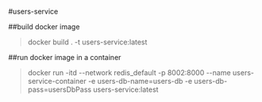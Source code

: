 #users-service

##build docker image
>docker build . -t users-service:latest

##run docker image in a container
>docker run -itd --network redis_default -p 8002:8000 --name users-service-container -e users-db-name=users-db -e users-db-pass=usersDbPass users-service:latest
